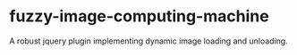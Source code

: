 # fuzzy-image-computing-machine
A robust jquery plugin implementing dynamic image loading and unloading.
